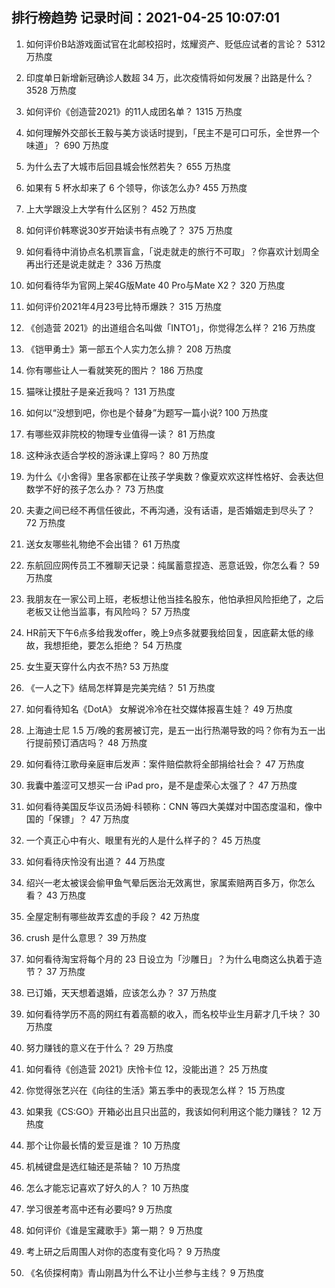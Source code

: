 
## 排行榜趋势 记录时间：2021-04-25 10:07:01
  
  1. 如何评价B站游戏面试官在北邮校招时，炫耀资产、贬低应试者的言论？ 5312 万热度
    
  2. 印度单日新增新冠确诊人数超 34 万，此次疫情将如何发展？出路是什么？ 3528 万热度
    
  3. 如何评价《创造营2021》的11人成团名单？ 1315 万热度
    
  4. 如何理解外交部长王毅与美方谈话时提到，「民主不是可口可乐，全世界一个味道」？ 690 万热度
    
  5. 为什么去了大城市后回县城会怅然若失？ 655 万热度
    
  6. 如果有 5 杯水却来了 6 个领导，你该怎么办? 455 万热度
    
  7. 上大学跟没上大学有什么区别？ 452 万热度
    
  8. 如何评价韩寒说30岁开始读书有点晚了？ 375 万热度
    
  9. 如何看待中消协点名机票盲盒，「说走就走的旅行不可取」？你喜欢计划周全再出行还是说走就走？ 336 万热度
    
  10. 如何看待华为官网上架4G版Mate 40 Pro与Mate X2？ 320 万热度
    
  11. 如何评价2021年4月23号比特币爆跌？ 315 万热度
    
  12. 《创造营 2021》的出道组合名叫做「INTO1」，你觉得怎么样？ 216 万热度
    
  13. 《铠甲勇士》第一部五个人实力怎么排？ 208 万热度
    
  14. 你有哪些让人一看就笑死的图片？ 186 万热度
    
  15. 猫咪让摸肚子是亲近我吗？ 131 万热度
    
  16. 如何以“没想到吧，你也是个替身”为题写一篇小说? 100 万热度
    
  17. 有哪些双非院校的物理专业值得一读？ 81 万热度
    
  18. 这种泳衣适合学校的游泳课上穿吗？ 80 万热度
    
  19. 为什么《小舍得》里各家都在让孩子学奥数？像夏欢欢这样性格好、会表达但数学不好的孩子怎么办？ 73 万热度
    
  20. 夫妻之间已经不再信任彼此，不再沟通，没有话语，是否婚姻走到尽头了？ 72 万热度
    
  21. 送女友哪些礼物绝不会出错？ 61 万热度
    
  22. 东航回应网传员工不雅聊天记录：纯属蓄意捏造、恶意诋毁，你怎么看？ 59 万热度
    
  23. 我朋友在一家公司上班，老板想让他当挂名股东，他怕承担风险拒绝了，之后老板又让他当监事，有风险吗？ 57 万热度
    
  24. HR前天下午6点多给我发offer，晚上9点多就要我给回复，因底薪太低的缘故，我想拒绝，要怎么拒绝？ 54 万热度
    
  25. 女生夏天穿什么内衣不热? 53 万热度
    
  26. 《一人之下》结局怎样算是完美完结？ 51 万热度
    
  27. 如何看待知名《DotA》 女解说冷冷在社交媒体报喜生娃？ 49 万热度
    
  28. 上海迪士尼 1.5 万/晚的套房被订完，是五一出行热潮导致的吗？你有为五一出行提前预订酒店吗？ 48 万热度
    
  29. 如何看待江歌母亲庭审后发声：案件赔偿款将全部捐给社会？ 47 万热度
    
  30. 我囊中羞涩可又想买一台 iPad pro，是不是虚荣心太强了？ 47 万热度
    
  31. 如何看待美国反华议员汤姆·科顿称：CNN 等四大美媒对中国态度温和，像中国的「保镖」？ 47 万热度
    
  32. 一个真正心中有火、眼里有光的人是什么样子的？ 45 万热度
    
  33. 如何看待庆怜没有出道？ 44 万热度
    
  34. 绍兴一老太被误会偷甲鱼气晕后医治无效离世，家属索赔两百多万，你怎么看？ 43 万热度
    
  35. 全屋定制有哪些故弄玄虚的手段？ 42 万热度
    
  36. crush 是什么意思？ 39 万热度
    
  37. 如何看待淘宝将每个月的 23 日设立为「沙雕日」？为什么电商这么执着于造节？ 37 万热度
    
  38. 已订婚，天天想着退婚，应该怎么办？ 37 万热度
    
  39. 如何看待学历不高的网红有着高额的收入，而名校毕业生月薪才几千块？ 30 万热度
    
  40. 努力赚钱的意义在于什么？ 29 万热度
    
  41. 如何看待《创造营 2021》庆怜卡位 12，没能出道？ 25 万热度
    
  42. 你觉得张艺兴在《向往的生活》第五季中的表现怎么样？ 15 万热度
    
  43. 如果我《CS:GO》开箱必出且只出蓝的，我该如何利用这个能力赚钱？ 12 万热度
    
  44. 那个让你最长情的爱豆是谁？ 10 万热度
    
  45. 机械键盘是选红轴还是茶轴？ 10 万热度
    
  46. 怎么才能忘记喜欢了好久的人？ 10 万热度
    
  47. 学习很差考高中还有必要吗? 9 万热度
    
  48. 如何评价《谁是宝藏歌手》第一期？ 9 万热度
    
  49. 考上研之后周围人对你的态度有变化吗？ 9 万热度
    
  50. 《名侦探柯南》青山刚昌为什么不让小兰参与主线？ 9 万热度
    